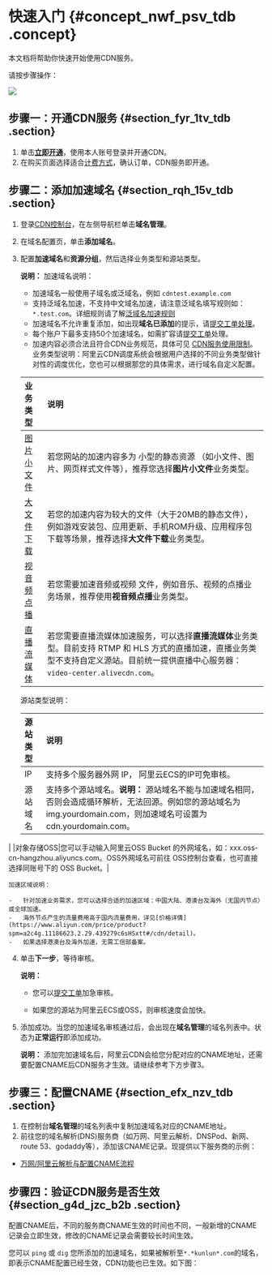 # 快速入门 {#concept_nwf_psv_tdb .concept}

本文档将帮助你快速开始使用CDN服务。

请按步骤操作：

![](http://static-aliyun-doc.oss-cn-hangzhou.aliyuncs.com/assets/img/5111/15438209166046_zh-CN.png)

## 步骤一：开通CDN服务 {#section_fyr_1tv_tdb .section}

1.  单击[**立即开通**](https://cdn.console.aliyun.com)，使用本人账号登录并开通CDN。
2.  在购买页面选择适合[计费方式](https://www.alibabacloud.com/zh/product/cdn/pricing)，确认订单，CDN服务即开通。

## 步骤二：添加加速域名 {#section_rqh_15v_tdb .section}

1.  登录[CDN控制台](https://cdn.console.aliyun.com)，在左侧导航栏单击**域名管理**。
2.  在域名配置页，单击**添加域名**。
3.  配置**加速域名**和**资源分组**，然后选择业务类型和源站类型。

    **说明：** 加速域名说明：

    -   加速域名一般使用子域名或泛域名，例如 `cdntest.example.com`
    -   支持泛域名加速，不支持中文域名加速，请注意泛域名填写规则如： `*.test.com`。详细规则请了解[泛域名加速规则](https://help.aliyun.com/knowledge_detail/40182.html?spm=5176.11065259.1996646101.searchclickresult.11f776b2iN3vme)
    -   加速域名不允许重复添加，如出现**域名已添加**的提示，请[提交工单处理](https://selfservice.console.aliyun.com/ticket/createIndex)。
    -   每个账户下最多支持50个加速域名，如需扩容请[提交工单](https://selfservice.console.aliyun.com/ticket/createIndex)处理。
    -   加速内容必须合法且符合CDN业务规范，具体可见 [CDN服务使用限制](../../../../intl.zh-CN/用户指南/域名准入标准.md#)。
    业务类型说明：阿里云CDN调度系统会根据用户选择的不同业务类型做针对性的调度优化，您也可以根据那您的具体需求，进行域名自定义配置。

    |业务类型|说明|
    |:---|:-|
    |[图片小文件](https://help.aliyun.com/document_detail/34992.html)|若您网站的加速内容多为 小型的静态资源 （如小文件、图片、网页样式文件等），推荐您选择**图片小文件**业务类型。|
    |[大文件下载](https://help.aliyun.com/document_detail/34999.html)|若您的加速内容为较大的文件（大于20MB的静态文件），例如游戏安装包、应用更新、手机ROM升级、应用程序包下载等场景，推荐选择**大文件下载**业务类型。|
    |[视音频点播](https://help.aliyun.com/document_detail/35005.html)|若您需要加速音频或视频 文件，例如音乐、视频的点播业务场景，推荐使用**视音频点播**业务类型。|
    |[直播流媒体](https://help.aliyun.com/document_detail/27117.html)|若您需要直播流媒体加速服务，可以选择**直播流媒体**业务类型。目前支持 RTMP 和 HLS 方式的直播加速，直播业务类型不支持自定义源站。目前统一提供直播中心服务器：`video-center.alivecdn.com`。|

    源站类型说明：

    |源站类型|说明|
    |:---|:-|
    |IP|支持多个服务器外网 IP， 阿里云ECS的IP可免审核。|
    |源站域名|支持多个源站域名。**说明：** 源站域名不能与加速域名相同，否则会造成循环解析，无法回源。例如您的源站域名为img.yourdomain.com，则加速域名可设置为cdn.yourdomain.com。

|
    |对象存储OSS|您可以手动输入阿里云OSS Bucket 的外网域名，如：xxx.oss-cn-hangzhou.aliyuncs.com。OSS外网域名可前往 OSS控制台查看，也可直接选择同账号下的 OSS Bucket。|

    加速区域说明：

    -   针对加速业务需求，您可以选择合适的加速区域：中国大陆、港澳台及海外（无国内节点）或全球加速。
    -   海外节点产生的流量费用高于国内流量费用，详见[价格详情](https://www.aliyun.com/price/product?spm=a2c4g.11186623.2.29.439279c6sHSxtt#/cdn/detail)。
    -   如果选择港澳台及海外加速，无需工信部备案。
4.  单击**下一步**，等待审核。

    **说明：** 

    -   您可以[提交工单](https://workorder-intl.console.aliyun.com/?spm=5176.2020520001.aliyun_topbar.18.6a284bd3ZILqMe#/ticket/add?productId=92)加急审核。

    -   如果您的源站为阿里云ECS或OSS，则审核速度会加快。
5.  添加成功。当您的加速域名审核通过后，会出现在**域名管理**的域名列表中。状态为**正常运行**即添加成功。

    **说明：** 添加完加速域名后，阿里云CDN会给您分配对应的CNAME地址，还需要配置CNAME后CDN服务才生效。请继续参考下方步骤3。


## 步骤三：配置CNAME {#section_efx_nzv_tdb .section}

1.  在控制台**域名管理**的域名列表中复制加速域名对应的CNAME地址。
2.  前往您的域名解析\(DNS\)服务商（如万网、阿里云解析、DNSPod、新网、route 53、godaddy等），添加该CNAME记录。现提供以下服务商的示例：

-   [万网/阿里云解析与配置CNAME流程](intl.zh-CN/快速入门/配置CNAME/万网__阿里云解析与配置CNAME流程.md#)

## 步骤四：验证CDN服务是否生效 {#section_g4d_jzc_b2b .section}

配置CNAME后，不同的服务商CNAME生效的时间也不同，一般新增的CNAME记录会立即生效，修改的CNAME记录会需要较长时间生效。

您可以 `ping` 或 `dig` 您所添加的加速域名，如果被解析至`*.*kunlun*.com`的域名，即表示CNAME配置已经生效，CDN功能也已生效。如下图：

